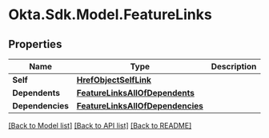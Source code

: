 # Okta.Sdk.Model.FeatureLinks

## Properties

Name | Type | Description | Notes
------------ | ------------- | ------------- | -------------
**Self** | [**HrefObjectSelfLink**](HrefObjectSelfLink.md) |  | [optional] 
**Dependents** | [**FeatureLinksAllOfDependents**](FeatureLinksAllOfDependents.md) |  | [optional] 
**Dependencies** | [**FeatureLinksAllOfDependencies**](FeatureLinksAllOfDependencies.md) |  | [optional] 

[[Back to Model list]](../README.md#documentation-for-models) [[Back to API list]](../README.md#documentation-for-api-endpoints) [[Back to README]](../README.md)

